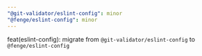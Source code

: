 ```yaml
---
"@git-validator/eslint-config": minor
"@fenge/eslint-config": minor
---
```


feat(eslint-config): migrate from `@git-validator/eslint-config` to `@fenge/eslint-config`
